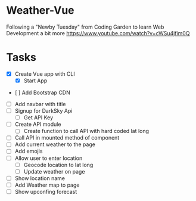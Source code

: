 # Weather-Vue

Following a "Newby Tuesday" from Coding Garden to learn Web Development a bit more
https://www.youtube.com/watch?v=cWSu4jfim0Q

# Tasks

- [x] Create Vue app with CLI
  - [x] Start App
- [ ] Add Bootstrap CDN
- [ ] Add navbar with title
- [ ] Signup for DarkSky Api
  - [ ] Get API Key
- [ ] Create API module
  - [ ] Create function to call API with hard coded lat long
- [ ] Call API in mounted method of component
- [ ] Add current weather to the page
- [ ] Add emojis
- [ ] Allow user to enter location
  - [ ] Geocode location to lat long
  - [ ] Update weather on page
- [ ] Show location name
- [ ] Add Weather map to page
- [ ] Show upconfing forecast
